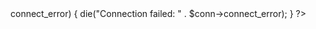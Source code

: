 <?php
$host = "localhost";         // or your hosting server
$user = "root";              // your MySQL username
$pass = "";                  // your MySQL password
$db   = "login_system";      // your database name

$conn = new mysqli($host, $user, $pass, $db);
if ($conn->connect_error) {
    die("Connection failed: " . $conn->connect_error);
}
?>
